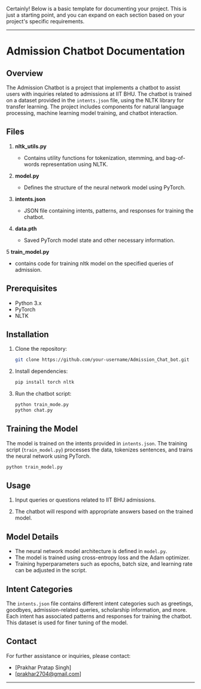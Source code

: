 
Certainly! Below is a basic template for documenting your project. This is just a starting point, and you can expand on each section based on your project's specific requirements.

---

# Admission Chatbot Documentation

## Overview

The Admission Chatbot is a project that implements a chatbot to assist users with inquiries related to admissions at IIT BHU. The chatbot is trained on a dataset provided in the `intents.json` file, using the NLTK library for transfer learning. The project includes components for natural language processing, machine learning model training, and chatbot interaction.

## Files


1. **nltk_utils.py**
   - Contains utility functions for tokenization, stemming, and bag-of-words representation using NLTK.

2. **model.py**
   - Defines the structure of the neural network model using PyTorch.

3. **intents.json**
   - JSON file containing intents, patterns, and responses for training the chatbot.

4. **data.pth**
   - Saved PyTorch model state and other necessary information.

5  **train_model.py**
  - contains code for training nltk model on the specified queries of admission.

## Prerequisites

- Python 3.x
- PyTorch
- NLTK

## Installation

1. Clone the repository:

   ```bash
   git clone https://github.com/your-username/Admission_Chat_bot.git
   ```

2. Install dependencies:

   ```bash
   pip install torch nltk
   ```

3. Run the chatbot script:

   ```bash
   python train_mode.py
   python chat.py
   ```

## Training the Model

The model is trained on the intents provided in `intents.json`. The training script (`train_model.py`) processes the data, tokenizes sentences, and trains the neural network using PyTorch.

```bash
python train_model.py
```

## Usage

1. Input queries or questions related to IIT BHU admissions.

2. The chatbot will respond with appropriate answers based on the trained model.

## Model Details

- The neural network model architecture is defined in `model.py`.
- The model is trained using cross-entropy loss and the Adam optimizer.
- Training hyperparameters such as epochs, batch size, and learning rate can be adjusted in the script.

## Intent Categories

The `intents.json` file contains different intent categories such as greetings, goodbyes, admission-related queries, scholarship information, and more. Each intent has associated patterns and responses for training the chatbot.
This dataset is used for finer tuning of the model.

## Contact

For further assistance or inquiries, please contact:

- [Prakhar Pratap Singh]
- [prakhar2704@gmail.com]

---
